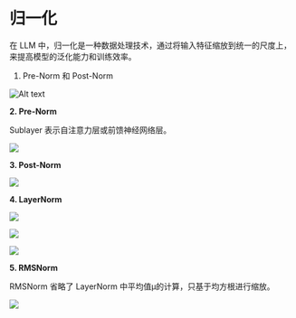 # 归一化

在 LLM 中，归一化是一种数据处理技术，通过将输入特征缩放到统一的尺度上，来提高模型的泛化能力和训练效率。

1.  Pre-Norm 和 Post-Norm

![Alt text](pre_post_norm.png)

**2. Pre-Norm**

Sublayer 表示自注意力层或前馈神经网络层。

![](https://img-blog.csdnimg.cn/img_convert/d1e5a602faacc78542914df5fa7c565d.png)

**3. Post-Norm**

![](https://img-blog.csdnimg.cn/img_convert/12200b316ce5244da06682bfbe3f0fd4.png)

**4. LayerNorm**

![](https://img-blog.csdnimg.cn/img_convert/e97db5ea237639fd260c3415d10e96d9.png)

![](https://img-blog.csdnimg.cn/img_convert/1f7c1d45e20c405bc25c543701b23492.png)

![](https://img-blog.csdnimg.cn/img_convert/c4038b907b80bac062fe7d0bcf2b8cf6.png)

**5. RMSNorm**

RMSNorm 省略了 LayerNorm 中平均值μ的计算，只基于均方根进行缩放。

![](https://img-blog.csdnimg.cn/img_convert/0af0e846509438f63865affeaf8bec60.png)